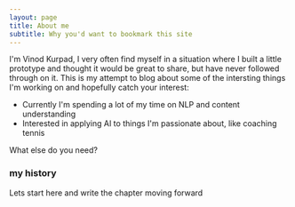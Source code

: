 ```yaml
---
layout: page
title: About me
subtitle: Why you'd want to bookmark this site
---
```


I'm Vinod Kurpad, I very often find myself in a situation where I built a little prototype and thought it would be great to share, but have never followed through on it. This is my attempt to blog about some of the intersting things I'm working on and hopefully catch your interest:

- Currently I'm spending a lot of my time on NLP and content understanding
- Interested in applying AI to things I'm passionate about, like coaching tennis

What else do you need?

### my history

Lets start here and write the chapter moving forward
